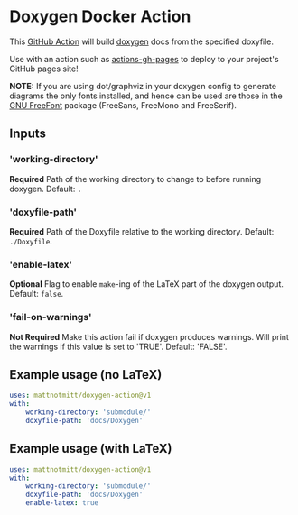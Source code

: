 # Doxygen Docker Action
This [GitHub Action](https://github.com/features/actions) will build [doxygen](http://doxygen.nl/) docs from the specified doxyfile.

Use with an action such as [actions-gh-pages](https://github.com/peaceiris/actions-gh-pages) to deploy to your project's GitHub pages site!

**NOTE:** If you are using dot/graphviz in your doxygen config to generate diagrams the only fonts installed, and hence can be used are those in the [GNU FreeFont](https://www.gnu.org/software/freefont/) package (FreeSans, FreeMono and FreeSerif).

## Inputs
### 'working-directory'
**Required** Path of the working directory to change to before running doxygen. Default: `.`
### 'doxyfile-path'
**Required** Path of the Doxyfile relative to the working directory. Default: `./Doxyfile`.
### 'enable-latex'
**Optional** Flag to enable `make`-ing of the LaTeX part of the doxygen output. Default: `false`.
### 'fail-on-warnings'
**Not Required** Make this action fail if doxygen produces warnings. Will print the warnings if this value is set to 'TRUE'. Default: 'FALSE'. 

## Example usage (no LaTeX)
```yaml
uses: mattnotmitt/doxygen-action@v1
with:
    working-directory: 'submodule/'
    doxyfile-path: 'docs/Doxygen'
```

## Example usage (with LaTeX)
```yaml
uses: mattnotmitt/doxygen-action@v1
with:
    working-directory: 'submodule/'
    doxyfile-path: 'docs/Doxygen'
    enable-latex: true
```
